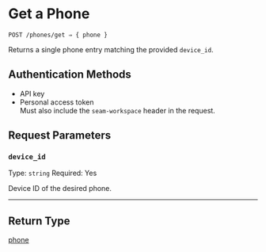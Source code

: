 # Get a Phone

```
POST /phones/get ⇒ { phone }
```

Returns a single phone entry matching the provided `device_id`.

## Authentication Methods

* API key
* Personal access token\
  Must also include the `seam-workspace` header in the request.

## Request Parameters

### `device_id`

Type: `string` Required: Yes

Device ID of the desired phone.

***

## Return Type

[phone](./)
